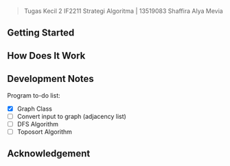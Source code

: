 # <The Program Name>
> Tugas Kecil 2 IF2211 Strategi Algoritma | 13519083 Shaffira Alya Mevia

## Getting Started

## How Does It Work

## Development Notes
Program to-do list:
- [x] Graph Class
- [ ] Convert input to graph (adjacency list)
- [ ] DFS Algorithm
- [ ] Toposort Algorithm

## Acknowledgement

